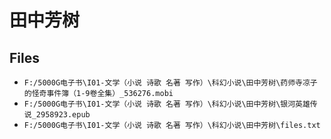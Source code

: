 # 田中芳树

## Files

- `F:/5000G电子书\I01-文学（小说 诗歌 名著 写作）\科幻小说\田中芳树\药师寺凉子的怪奇事件簿（1-9卷全集）_536276.mobi`
- `F:/5000G电子书\I01-文学（小说 诗歌 名著 写作）\科幻小说\田中芳树\银河英雄传说_2958923.epub`
- `F:/5000G电子书\I01-文学（小说 诗歌 名著 写作）\科幻小说\田中芳树\files.txt`
